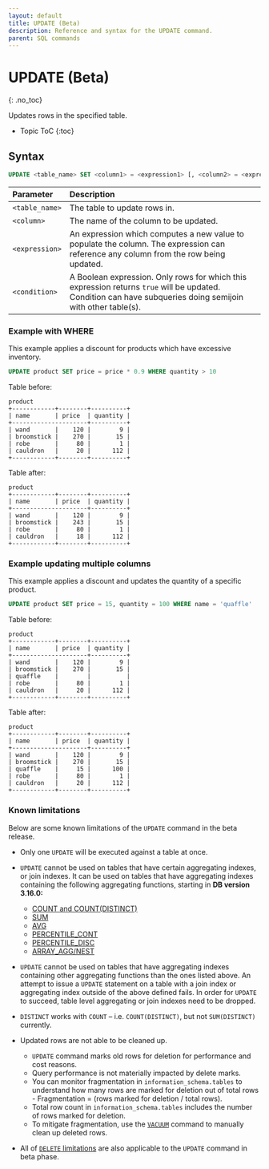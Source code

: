 ```yaml
---
layout: default
title: UPDATE (Beta)
description: Reference and syntax for the UPDATE command.
parent: SQL commands
---
```


# UPDATE (Beta)
{: .no_toc}

Updates rows in the specified table.

* Topic ToC
{:toc}

## Syntax

```sql
UPDATE <table_name> SET <column1> = <expression1> [, <column2> = <expression2> ...] WHERE <condition>
```

| Parameter | Description|
| :---------| :----------|
| `<table_name>`| The table to update rows in. |
| `<column>`       | The name of the column to be updated. |
| `<expression>`      | An expression which computes a new value to populate the column. The expression can reference any column from the row being updated.
| `<condition>` | A Boolean expression. Only rows for which this expression returns `true` will be updated. Condition can have subqueries doing semijoin with other table(s). |

### Example with WHERE

This example applies a discount for products which have excessive inventory.

```sql
UPDATE product SET price = price * 0.9 WHERE quantity > 10
```

Table before:

```
product
+------------+--------+----------+
| name       | price  | quantity |
+---------------------+----------+
| wand       |    120 |        9 |
| broomstick |    270 |       15 |
| robe       |     80 |        1 |
| cauldron   |     20 |      112 |
+------------+--------+----------+
```

Table after:

```
product
+------------+--------+----------+
| name       | price  | quantity |
+---------------------+----------+
| wand       |    120 |        9 |
| broomstick |    243 |       15 |
| robe       |     80 |        1 |
| cauldron   |     18 |      112 |
+------------+--------+----------+
```

### Example updating multiple columns

This example applies a discount and updates the quantity of a specific product.

```sql
UPDATE product SET price = 15, quantity = 100 WHERE name = 'quaffle'
```

Table before:

```
product
+------------+--------+----------+
| name       | price  | quantity |
+---------------------+----------+
| wand       |    120 |        9 |
| broomstick |    270 |       15 |
| quaffle    |        |          |
| robe       |     80 |        1 |
| cauldron   |     20 |      112 |
+------------+--------+----------+
```

Table after:

```
product
+------------+--------+----------+
| name       | price  | quantity |
+---------------------+----------+
| wand       |    120 |        9 |
| broomstick |    270 |       15 |
| quaffle    |     15 |      100 |
| robe       |     80 |        1 |
| cauldron   |     20 |      112 |
+------------+--------+----------+
```

### Known limitations

Below are some known limitations of the `UPDATE` command in the beta release. 

* Only one `UPDATE` will be executed against a table at once.

* `UPDATE` cannot be used on tables that have certain aggregating indexes, or join indexes. It can be used on tables that have aggregating indexes containing the following aggregating functions, starting in **DB version 3.16.0:**
  * [COUNT and COUNT(DISTINCT)](../functions-reference/count.md)
  * [SUM](../functions-reference/sum.md)
  * [AVG](../functions-reference/avg.md)
  * [PERCENTILE_CONT](../functions-reference/percentile-cont.md)
  * [PERCENTILE_DISC](../functions-reference/percentile-disc.md)
  * [ARRAY_AGG/NEST](../functions-reference/array-agg.md)

* `UPDATE` cannot be used on tables that have aggregating indexes containing other aggregating functions than the ones listed above. An attempt to issue a `UPDATE` statement on a table with a join index or aggregating index outside of the above defined fails. In order for `UPDATE` to succeed, table level aggregating or join indexes need to be dropped.

* `DISTINCT` works with `COUNT` – i.e. `COUNT(DISTINCT)`, but not `SUM(DISTINCT)` currently.

* Updated rows are not able to be cleaned up.
    * `UPDATE` command marks old rows for deletion for performance and cost reasons.
    * Query performance is not materially impacted by delete marks.
    * You can monitor fragmentation in `information_schema.tables` to understand how many rows are marked for deletion out of total rows - Fragmentation = (rows marked for deletion / total rows).
    * Total row count in `information_schema.tables` includes the number of rows marked for deletion.
    * To mitigate fragmentation, use the [`VACUUM`](vacuum.md) command to manually clean up deleted rows.

* All of [`DELETE` limitations](delete.md#known-limitations) are also applicable to the `UPDATE` command in beta phase.